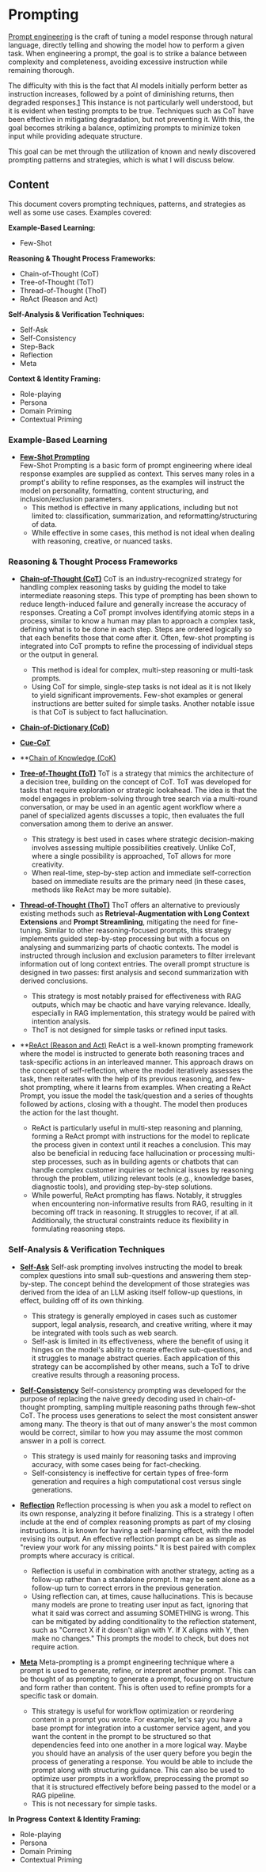 # Prompting
[Prompt engineering](https://www.ibm.com/think/topics/prompt-engineering) is the craft of tuning a model response through natural language, directly telling and showing the model how to perform a given task. When engineering a prompt, the goal is to strike a balance between complexity and completeness, avoiding excessive instruction while remaining thorough. 

The difficulty with this is the fact that AI models initially perform better as instruction increases, followed by a point of diminishing returns, then degraded responses.[1](https://arxiv.org/html/2402.14848v1) This instance is not particularly well understood, but it is evident when testing prompts to be true. Techniques such as CoT have been effective in mitigating degradation, but not preventing it. With this, the goal becomes striking a balance, optimizing prompts to minimize token input while providing adequate structure. 

This goal can be met through the utilization of known and newly discovered prompting patterns and strategies, which is what I will discuss below.

## Content
This document covers prompting techniques, patterns, and strategies as well as some use cases. Examples covered:

**Example-Based Learning:**
- Few-Shot

**Reasoning & Thought Process Frameworks:**
- Chain-of-Thought (CoT)
- Tree-of-Thought (ToT)
- Thread-of-Thought (ThoT)
- ReAct (Reason and Act)

**Self-Analysis & Verification Techniques:**
- Self-Ask
- Self-Consistency
- Step-Back
- Reflection
- Meta

**Context & Identity Framing:**
- Role-playing
- Persona
- Domain Priming
- Contextual Priming

### Example-Based Learning
- **[Few-Shot Prompting](https://www.promptingguide.ai/techniques/fewshot)**<br>
Few-Shot Prompting is a basic form of prompt engineering where ideal response examples are supplied as context. This serves many roles in a prompt's ability to refine responses, as the examples will instruct the model on personality, formatting, content structuring, and inclusion/exclusion parameters.
  - This method is effective in many applications, including but not limited to: classification, summarization, and   reformatting/structuring of data.
  - While effective in some cases, this method is not ideal when dealing with reasoning, creative, or nuanced tasks.

### Reasoning & Thought Process Frameworks
- **[Chain-of-Thought (CoT)](https://www.promptingguide.ai/techniques/cot)**
CoT is an industry-recognized strategy for handling complex reasoning tasks by guiding the model to take intermediate reasoning steps. This type of prompting has been shown to reduce length-induced failure and generally increase the accuracy of responses. Creating a CoT prompt involves identifying atomic steps in a process, similar to know a human may plan to approach a complex task, defining what is to be done in each step. Steps are ordered logically so that each benefits those that come after it. Often, few-shot prompting is integrated into CoT prompts to refine the processing of individual steps or the output in general.
  - This method is ideal for complex, multi-step reasoning or multi-task prompts.
  - Using CoT for simple, single-step tasks is not ideal as it is not likely to yield significant improvements. Few-shot examples or general instructions are better suited for simple tasks. Another notable issue is that CoT is subject to fact hallucination.
 
- **[Chain-of-Dictionary (CoD)](https://learnprompting.org/docs/advanced/few_shot/chain-of-dictionary)**


- **[Cue-CoT](https://learnprompting.org/docs/advanced/few_shot/cue-based-chain-of-thought)**


- **[Chain of Knowledge (CoK)](https://learnprompting.org/docs/advanced/few_shot/chain-of-knowledge)


- **[Tree-of-Thought (ToT)](https://www.promptingguide.ai/techniques/tot)**
ToT is a strategy that mimics the architecture of a decision tree, building on the concept of CoT. ToT was developed for tasks that require exploration or strategic lookahead. The idea is that the model engages in problem-solving through tree search via a multi-round conversation, or may be used in an agentic agent workflow where a panel of specialized agents discusses a topic, then evaluates the full conversation among them to derive an answer.
  - This strategy is best used in cases where strategic decision-making involves assessing multiple possibilities creatively. Unlike CoT, where a single possibility is approached, ToT allows for more creativity.
  - When real-time, step-by-step action and immediate self-correction based on immediate results are the primary need (in these cases, methods like ReAct may be more suitable).
  
- **[Thread-of-Thought (ThoT)](https://learnprompting.org/docs/advanced/thought_generation/thread_of_thought?srsltid=AfmBOooTUTfjMTfhx9e1pvHO2GF3-19yBgQq8pOe-8NeiaabzIisEn0Q)**
ThoT offers an alternative to previously existing methods such as **Retrieval-Augmentation with Long Context Extensions** and **Prompt Streamlining**, mitigating the need for fine-tuning. Similar to other reasoning-focused prompts, this strategy implements guided step-by-step processing but with a focus on analysing and summarizing parts of chaotic contexts. The model is instructed through inclusion and exclusion parameters to filter irrelevant information out of long context entries. The overall prompt structure is designed in two passes: first analysis and second summarization with derived conclusions.
  - This strategy is most notably praised for effectiveness with RAG outputs, which may be chaotic and have varying relevance. Ideally, especially in RAG implementation, this strategy would be paired with intention analysis.
  - ThoT is not designed for simple tasks or refined input tasks.
  
- **[ReAct (Reason and Act)](https://www.promptingguide.ai/techniques/react)
ReAct is a well-known prompting framework where the model is instructed to generate both reasoning traces and task-specific actions in an interleaved manner. This approach draws on the concept of self-reflection, where the model iteratively assesses the task, then reiterates with the help of its previous reasoning, and few-shot prompting, where it learns from examples. When creating a ReAct Prompt, you issue the model the task/question and a series of thoughts followed by actions, closing with a thought. The model then produces the action for the last thought.
  - ReAct is particularly useful in multi-step reasoning and planning, forming a ReAct prompt with instructions for the model to replicate the process given in context until it reaches a conclusion. This may also be beneficial in reducing face hallucination or processing multi-step processes, such as in building agents or chatbots that can handle complex customer inquiries or technical issues by reasoning through the problem, utilizing relevant tools (e.g., knowledge bases, diagnostic tools), and providing step-by-step solutions.
  - While powerful, ReAct prompting has flaws. Notably, it struggles when encountering non-informative results from RAG, resulting in it becoming off track in reasoning. It struggles to recover, if at all. Additionally, the structural constraints reduce its flexibility in formulating reasoning steps.
 
### Self-Analysis & Verification Techniques
- **[Self-Ask](https://learnprompting.org/docs/advanced/few_shot/self_ask?srsltid=AfmBOoqWZcIZV8xVIb4VgaK3xyL1jIg2I2xvGj_hBv-70sYULpxCHHiO)**
Self-ask prompting involves instructing the model to break complex questions into small sub-questions and answering them step-by-step. The concept behind the development of those strategies was derived from the idea of an LLM asking itself follow-up questions, in effect, building off of its own thinking.
  - This strategy is generally employed in cases such as customer support, legal analysis, research, and creative writing, where it may be integrated with tools such as web search.
  - Self-ask is limited in its effectiveness, where the benefit of using it hinges on the model's ability to create effective  sub-questions, and it struggles to manage abstract queries. Each application of this strategy can be accomplished by other means, such a ToT to drive creative results through a reasoning process.

- **[Self-Consistency](https://www.promptingguide.ai/techniques/consistency)**
Self-consistency prompting was developed for the purpose of replacing the naive greedy decoding used in chain-of-thought prompting, sampling multiple reasoning paths through few-shot CoT. The process uses generations to select the most consistent answer among many. The theory is that out of many answer's the most common would be correct, similar to how you may assume the most common answer in a poll is correct.
  - This strategy is used mainly for reasoning tasks and improving accuracy, with some cases being for fact-checking.
  - Self-consistency is ineffective for certain types of free-form generation and requires a high computational cost versus single generations.
    
- **[Reflection](https://www.linkedin.com/pulse/day-16-reflection-prompting-teaching-ai-self-evaluate-gupta-uvyye/)**
Reflection processing is when you ask a model to reflect on its own response, analyzing it before finalizing. This is a strategy I often include at the end of complex reasoning prompts as part of my closing instructions. It is known for having a self-learning effect, with the model revising its output. An effective reflection prompt can be as simple as "review your work for any missing points." It is best paired with complex prompts where accuracy is critical.
  - Reflection is useful in combination with another strategy, acting as a follow-up rather than a standalone prompt. It may be sent alone as a follow-up turn to correct errors in the previous generation.
  - Using reflection can, at times, cause hallucinations. This is because many models are prone to treating user input as fact, ignoring that what it said was correct and assuming SOMETHING is wrong. This can be mitigated by adding conditionality to the reflection statement, such as "Correct X if it doesn't align with Y. If X aligns with Y, then make no changes." This prompts the model to check, but does not require action.

- **[Meta](https://www.promptingguide.ai/techniques/meta-prompting)**
Meta-prompting is a prompt engineering technique where a prompt is used to generate, refine, or interpret another prompt. This can be thought of as prompting to generate a prompt, focusing on structure and form rather than content. This is often used to refine prompts for a specific task or domain.
  - This strategy is useful for workflow optimization or reordering content in a prompt you wrote. For example, let's say you have a base prompt for integration into a customer service agent, and you want the content in the prompt to be structured so that dependencies feed into one another in a more logical way. Maybe you should have an analysis of the user query before you begin the process of generating a response. You would be able to include the prompt along with structuring guidance. This can also be used to optimize user prompts in a workflow, preprocessing the prompt so that it is structured effectively before being passed to the model or a RAG pipeline.
  - This is not necessary for simple tasks.

**In Progress**
**Context & Identity Framing:**
- Role-playing
- Persona
- Domain Priming
- Contextual Priming






